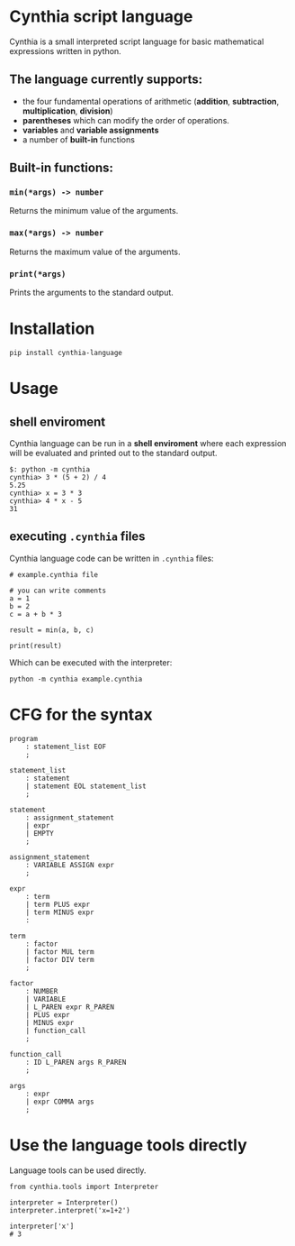 # Cynthia script language

Cynthia is a small interpreted script language for basic mathematical expressions written in python.

## The language currently supports:

 - the four fundamental operations of arithmetic (**addition**, **subtraction**, **multiplication**, **division**)
 - **parentheses** which can modify the order of operations.
 - **variables** and **variable assignments**
 - a number of **built-in** functions


## Built-in functions:

### `min(*args) -> number`

Returns the minimum value of the arguments.


### `max(*args) -> number`

Returns the maximum value of the arguments.

### `print(*args)`

Prints the arguments to the standard output.


# Installation

`pip install cynthia-language`

# Usage

## shell enviroment

Cynthia language can be run in a **shell enviroment** where each expression
will be evaluated and printed out to the standard output.

```
$: python -m cynthia
cynthia> 3 * (5 + 2) / 4
5.25
cynthia> x = 3 * 3
cynthia> 4 * x - 5
31
```

## executing `.cynthia` files

Cynthia language code can be written in `.cynthia` files:

```
# example.cynthia file

# you can write comments
a = 1
b = 2
c = a + b * 3

result = min(a, b, c)

print(result)
```

Which can be executed with the interpreter:

`python -m cynthia example.cynthia`

# CFG for the syntax

```
program
    : statement_list EOF
    ;

statement_list
    : statement
    | statement EOL statement_list
    ;

statement
    : assignment_statement
    | expr
    | EMPTY
    ;

assignment_statement
    : VARIABLE ASSIGN expr
    ;

expr
    : term
    | term PLUS expr
    | term MINUS expr
    :

term
    : factor
    | factor MUL term
    | factor DIV term
    ;

factor
    : NUMBER
    | VARIABLE
    | L_PAREN expr R_PAREN
    | PLUS expr
    | MINUS expr
    | function_call
    ;

function_call
    : ID L_PAREN args R_PAREN
    ;

args
    : expr
    | expr COMMA args
    ;
```

# Use the language tools directly

Language tools can be used directly.

```
from cynthia.tools import Interpreter

interpreter = Interpreter()
interpreter.interpret('x=1+2')

interpreter['x']
# 3
```